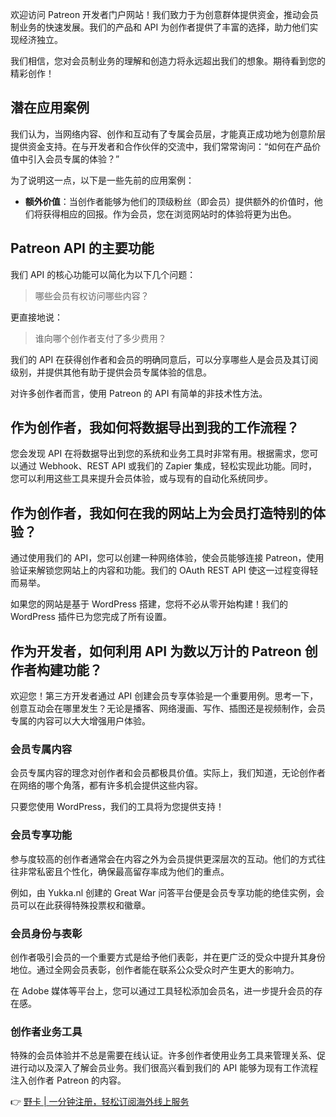 欢迎访问 Patreon 开发者门户网站！我们致力于为创意群体提供资金，推动会员制业务的快速发展。我们的产品和 API 为创作者提供了丰富的选择，助力他们实现经济独立。

我们相信，您对会员制业务的理解和创造力将永远超出我们的想象。期待看到您的精彩创作！

## 潜在应用案例

我们认为，当网络内容、创作和互动有了专属会员层，才能真正成功地为创意阶层提供资金支持。在与开发者和合作伙伴的交流中，我们常常询问：“如何在产品价值中引入会员专属的体验？” 

为了说明这一点，以下是一些先前的应用案例：

- **额外价值**：当创作者能够为他们的顶级粉丝（即会员）提供额外的价值时，他们将获得相应的回报。作为会员，您在浏览网站时的体验将更为出色。

## Patreon API 的主要功能

我们 API 的核心功能可以简化为以下几个问题：

> 哪些会员有权访问哪些内容？

更直接地说：

> 谁向哪个创作者支付了多少费用？

我们的 API 在获得创作者和会员的明确同意后，可以分享哪些人是会员及其订阅级别，并提供其他有助于提供会员专属体验的信息。

对许多创作者而言，使用 Patreon 的 API 有简单的非技术性方法。

## 作为创作者，我如何将数据导出到我的工作流程？

您会发现 API 在将数据导出到您的系统和业务工具时非常有用。根据需求，您可以通过 Webhook、REST API 或我们的 Zapier 集成，轻松实现此功能。同时，您可以利用这些工具来提升会员体验，或与现有的自动化系统同步。

## 作为创作者，我如何在我的网站上为会员打造特别的体验？

通过使用我们的 API，您可以创建一种网络体验，使会员能够连接 Patreon，使用验证来解锁您网站上的内容和功能。我们的 OAuth REST API 使这一过程变得轻而易举。

如果您的网站是基于 WordPress 搭建，您将不必从零开始构建！我们的 WordPress 插件已为您完成了所有设置。

## 作为开发者，如何利用 API 为数以万计的 Patreon 创作者构建功能？

欢迎您！第三方开发者通过 API 创建会员专享体验是一个重要用例。思考一下，创意互动会在哪里发生？无论是播客、网络漫画、写作、插图还是视频制作，会员专属的内容可以大大增强用户体验。

### 会员专属内容

会员专属内容的理念对创作者和会员都极具价值。实际上，我们知道，无论创作者在网络的哪个角落，都有许多机会提供这些内容。

只要您使用 WordPress，我们的工具将为您提供支持！

### 会员专享功能

参与度较高的创作者通常会在内容之外为会员提供更深层次的互动。他们的方式往往非常私密且个性化，确保最高留存率成为他们的重点。

例如，由 Yukka.nl 创建的 Great War 问答平台便是会员专享功能的绝佳实例，会员可以在此获得特殊投票权和徽章。

### 会员身份与表彰

创作者吸引会员的一个重要方式是给予他们表彰，并在更广泛的受众中提升其身份地位。通过全网会员表彰，创作者能在联系公众受众时产生更大的影响力。

在 Adobe 媒体等平台上，您可以通过工具轻松添加会员名，进一步提升会员的存在感。

### 创作者业务工具

特殊的会员体验并不总是需要在线认证。许多创作者使用业务工具来管理关系、促进行动以及深入了解会员业务。我们很高兴看到我们的 API 能够为现有工作流程注入创作者 Patreon 的内容。

👉 [野卡 | 一分钟注册，轻松订阅海外线上服务](https://bit.ly/bewildcard)